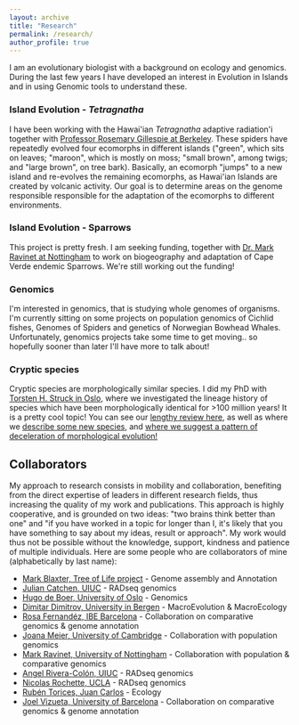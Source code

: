 ```yaml
---
layout: archive
title: "Research"
permalink: /research/
author_profile: true
---
```


I am an evolutionary biologist with a background on ecology and genomics. During the last few years I have developed an interest in Evolution in Islands and in using Genomic tools to understand these.

### Island Evolution - *Tetragnatha* ### 
I have been working with the Hawai'ian *Tetragnatha* adaptive radiation'i together with [Professor Rosemary Gillespie at Berkeley](https://nature.berkeley.edu/evolab/). These spiders have repeatedly evolved four ecomorphs in different islands ("green", which sits on leaves; "maroon", which is mostly on moss; "small brown", among twigs; and "large brown", on tree bark). Basically, an ecomorph "jumps" to a new island and re-evolves the remaining ecomorphs, as Hawai'ian Islands are created by volcanic activity.
Our goal is to determine areas on the genome responsible responsible for the adaptation of the ecomorphs to different environments.

### Island Evolution - Sparrows ###
This project is pretty fresh. I am seeking funding, together with [Dr. Mark Ravinet at Nottingham](https://www.nottingham.ac.uk/research/groups/cells-organisms-and-molecular-genetics/people/mark.ravinet) to work on biogeography and adaptation of Cape Verde endemic Sparrows. We're still working out the funding!

### Genomics ###
I'm interested in genomics, that is studying whole genomes of organisms. I'm currently sitting on some projects on population genomics of Cichlid fishes, Genomes of Spiders and genetics of Norwegian Bowhead Whales. Unfortunately, genomics projects take some time to get moving.. so hopefully sooner than later I'll have more to talk about!

### Cryptic species ###
Cryptic species are morphologically similar species. I did my PhD with [Torsten H. Struck in Oslo](https://www.nhm.uio.no/english/about/organization/research-collections/people/torsths/), where we investigated the lineage history of species which have been morphologically identical for >100 million years! It is a pretty cool topic! You can see our [lengthy review here](https://www.sciencedirect.com/science/article/abs/pii/S0169534717302902), as well as where we [describe some new species](https://www.sciencedirect.com/science/article/pii/S1055790319303975), and [where we suggest a pattern of deceleration of morphological evolution!](https://onlinelibrary.wiley.com/doi/full/10.1111/evo.13884)


Collaborators
----
My approach to research consists in mobility and collaboration, benefiting from the direct expertise of leaders in different research fields, thus increasing the quality of my work and publications. This approach is highly cooperative, and is grounded on two ideas: "two brains think better than one" and "if you have worked in a topic for longer than I, it's likely that you have something to say about my ideas, result or approach". My work would thus not be possible without the knowledge, support, kindness and patience of multiple individuals.
Here are some people who are collaborators of mine (alphabetically by last name):
  * [Mark Blaxter, Tree of Life project](https://www.sanger.ac.uk/person/blaxter-mark/) - Genome assembly and Annotation
  * [Julian Catchen, UIUC](http://catchenlab.life.illinois.edu/)  - RADseq genomics
  * [Hugo de Boer, University of Oslo](https://www.nhm.uio.no/english/about/organization/research-collections/people/hugode/) - Genomics
  * [Dimitar Dimitrov, University in Bergen](https://www.uib.no/en/persons/Dimitar.Dimitrov) - MacroEvolution & MacroEcology
  * [Rosa Fernandéz, IBE Barcelona](https://rmfernandezgarcia0.wixsite.com/metazomics) - Collaboration on comparative genomics & genome annotation
  * [Joana Meier, University of Cambridge](https://joanameier.ch/) - Collaboration with population genomics
  * [Mark Ravinet, University of Nottingham](https://www.nottingham.ac.uk/research/groups/cells-organisms-and-molecular-genetics/people/mark.ravinet) - Collaboration with population & comparative genomics
  * [Angel Rivera-Colón, UIUC](http://catchenlab.life.illinois.edu/) - RADseq genomics
  * [Nicolas Rochette, UCLA](https://scholar.google.com/citations?user=DFqQtXgAAAAJ&hl=en) - RADseq genomics
  * [Rubén Torices, Juan Carlos](https://rubentorices.wordpress.com/) - Ecology
  * [Joel Vizueta, University of Barcelona](https://scholar.google.com/citations?user=CTBqqSsAAAAJ&hl=en) - Collaboration on comparative genomics & genome annotation
